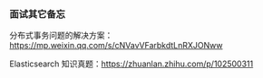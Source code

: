 ### 面试其它备忘


分布式事务问题的解决方案：https://mp.weixin.qq.com/s/cNVavVFarbkdtLnRXJONww

Elasticsearch 知识真题：https://zhuanlan.zhihu.com/p/102500311
